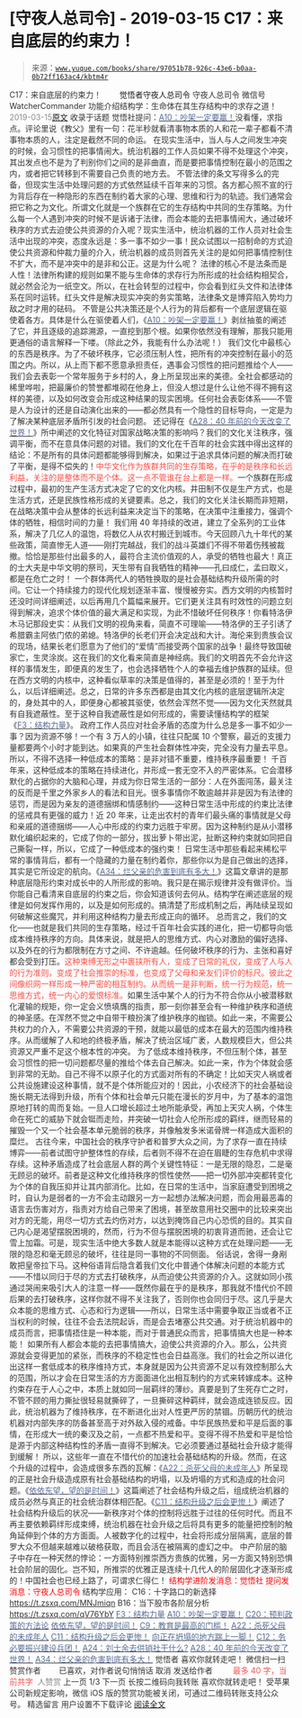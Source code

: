 # [守夜人总司令] - 2019-03-15 C17：来自底层的约束力！

> 来源：[`www.yuque.com/books/share/97051b78-926c-43e6-b0aa-0b72ff163ac4/kbtm4r`](https://www.yuque.com/books/share/97051b78-926c-43e6-b0aa-0b72ff163ac4/kbtm4r)

<ne-p id="520f42f3293818f927861ebbd5b15da4_p_0" data-lake-id="520f42f3293818f927861ebbd5b15da4_p_0"><ne-text id="u81e49a6c" style="color: rgb(51, 51, 51);">C17：来自底层的约束力！</ne-text></ne-p> <ne-p id="8d0805a7eb0e616276af47a20c786c70" data-lake-id="8d0805a7eb0e616276af47a20c786c70"><ne-text id="ua64d0101" ne-fontsize="12" style="color: rgb(255, 255, 255);">原创</ne-text><ne-text id="ufd22ef48" ne-fontsize="14">觉悟者</ne-text><ne-text id="ueef94a1c" ne-fontsize="14">守夜人总司令</ne-text></ne-p> <ne-p id="fe968901a1d56ad9951144a5cd68f9dd" data-lake-id="fe968901a1d56ad9951144a5cd68f9dd"><ne-text id="u74bd81f2" ne-fontsize="14" ne-bold="true" style="color: rgb(51, 51, 51);">守夜人总司令</ne-text></ne-p> <ne-p id="39266755c7c13b7118330de52b61432b" data-lake-id="39266755c7c13b7118330de52b61432b"><ne-text id="u27a09fb5" ne-fontsize="14" style="color: rgb(51, 51, 51);">微信号</ne-text><ne-text id="u7d3e1b12" ne-fontsize="14" style="color: rgb(51, 51, 51);">WatcherCommander</ne-text></ne-p> <ne-p id="5a653c4c5be22099a528d3482502e4b1" data-lake-id="5a653c4c5be22099a528d3482502e4b1"><ne-text id="u6bb18023" ne-fontsize="14" style="color: rgb(51, 51, 51);">功能介绍</ne-text><ne-text id="u97f4f587" ne-fontsize="14" style="color: rgb(51, 51, 51);">结构学：生命体在其生存结构中的求存之道！</ne-text></ne-p> <ne-p id="f8574043774fe4d24bb90c3ed44a3dde" data-lake-id="f8574043774fe4d24bb90c3ed44a3dde"><ne-text id="u476bc4a7" style="color: rgb(140, 140, 140);">2019-03-15</ne-text>[<ne-text id="u2ac0b920" ne-fontsize="14">原文</ne-text>](https://mp.weixin.qq.com/s?__biz=MzAxNDk1NjI2Mw==&mid=2247484360&idx=1&sn=a833473eb3a45e0c0aecf4acfcfd87f3&chksm=9b8a2040acfda9566605a3e4ec4640b1fc591a3b848f869a7ce6ebaf7cd06bc75cd184004041&scene=27#wechat_redirect&cpage=388)</ne-p> <ne-p id="3a9265f9d186d73f28255ede9bb9a391" data-lake-id="3a9265f9d186d73f28255ede9bb9a391"><ne-text id="u7fa2b6a3" style="color: rgb(51, 51, 51);">收录于话题</ne-text></ne-p> <ne-p id="343fc4371b0d8494fd6274e942da045c" data-lake-id="343fc4371b0d8494fd6274e942da045c"><ne-text id="u085c58e6" ne-fontsize="13" ne-bold="true" style="color: rgb(51, 51, 51);">觉悟社提问</ne-text><ne-text id="uea644038" ne-fontsize="13" style="color: rgb(51, 51, 51);">：</ne-text>[<ne-text id="ub08b92b2" ne-fontsize="13" style="color: rgb(87, 107, 149);">A10：吵架一定要赢！</ne-text>](http://mp.weixin.qq.com/s?__biz=MzAxNDk1NjI2Mw==&mid=2247484003&idx=1&sn=22ae8f8ff6c46632e7aca5291053d7fc&chksm=9b8a21ebacfda8fd92f8c5175bc8f2d4a47c338b6a09b1e42cae7660e9c0306c8fc72229761f&scene=21#wechat_redirect)<ne-text id="ub6006528" ne-fontsize="13" style="color: rgb(51, 51, 51);">没看懂，求指点。评论里说《教父》里有一句：花半秒就看清事物本质的人和花一辈子都看不清事物本质的人，注定是截然不同的命运。</ne-text></ne-p> <ne-p id="551aee6bd4619cedc64eac1bd7c8c3da" data-lake-id="551aee6bd4619cedc64eac1bd7c8c3da"><ne-text id="u664f9eff" style="color: rgb(51, 51, 51);">在现实生活中，当人与人之间发生冲突的时候，会习惯性的把事情闹大。统治机器的工作人员如果不得不处理这个冲突，其出发点也不是为了判别你们之间的是非曲直，而是要把事情控制在最小的范围之内，或者把它转移到不需要自己负责的地方去。</ne-text></ne-p> <ne-p id="7da4dbaf22ebd332493e6ff2aab8aea9" data-lake-id="7da4dbaf22ebd332493e6ff2aab8aea9"><ne-text id="ub55d123b" style="color: rgb(51, 51, 51);">不管法律的条文写得多么的完备，但现实生活中处理问题的方式依然延续千百年来的习惯。各方都心照不宣的行为背后存在一种隐形的东西在制约着大家的心理、思维和行为的轨迹。我们通常会把它称之为文化。</ne-text><ne-text id="u15b4a147" ne-bold="true" style="color: rgb(51, 51, 51);">所谓文化就是一个族群在它的生存结构中共同的生存策略。</ne-text><ne-text id="ud3567a22" style="color: rgb(51, 51, 51);">为什么每一个人遇到冲突的时候不是诉诸于法律，而会本能的去把事情闹大，通过破坏秩序的方式去迫使公共资源的介入呢？现实生活中，统治机器的工作人员对社会生活中出现的冲突，态度永远是：多一事不如少一事！民众试图以一招制命的方式迫使公共资源和仲裁力量的介入，统治机器的成员则首先关注的是如何把事情控制住不扩大，而不是冲突中的是非和公正。这是为什么呢？</ne-text></ne-p> <ne-p id="5ec4661e16cf80e8fe5c8d2eb0aed593" data-lake-id="5ec4661e16cf80e8fe5c8d2eb0aed593"><ne-text id="ufcacb97a" ne-bold="true" style="color: rgb(51, 51, 51);">法律的核心不是法条而是人性！法律所构建的规则如果不能与生命体的求存行为所形成的社会结构相契合，就必然会沦为一纸空文。</ne-text><ne-text id="u003a056d" style="color: rgb(51, 51, 51);">所以，在社会转型的过程中，你会看到红头文件和法律体系在同时运转。红头文件是解决现实冲突的务实策略，法律条文是博弈陷入势均力敌之时才用的砝码。</ne-text></ne-p> <ne-p id="891002d76d09a4a2260199fcb49b4e86" data-lake-id="891002d76d09a4a2260199fcb49b4e86"><ne-text id="u402f2dc6" style="color: rgb(51, 51, 51);">不管是公共决策还是个人行为的背后都有一个底层逻辑在驱使着各方。具体是什么在驱使着人们，《</ne-text>[<ne-text id="ud0f5eb03" style="color: rgb(87, 107, 149);">A10：吵架一定要赢！</ne-text>](http://mp.weixin.qq.com/s?__biz=MzAxNDk1NjI2Mw==&mid=2247484003&idx=1&sn=22ae8f8ff6c46632e7aca5291053d7fc&chksm=9b8a21ebacfda8fd92f8c5175bc8f2d4a47c338b6a09b1e42cae7660e9c0306c8fc72229761f&scene=21#wechat_redirect)<ne-text id="ud70859c4" style="color: rgb(51, 51, 51);">》剥丝抽茧的阐述了它，并且逐级的追踪溯源，一直挖到那个根。如果你依然没有理解，那我只能用更通俗的语言解释一下喽。（除此之外，我能有什么办法呢！）</ne-text></ne-p> <ne-p id="2660107d915cff0a294b81a07a99e957" data-lake-id="2660107d915cff0a294b81a07a99e957"><ne-text id="uede6a7fa" style="color: rgb(51, 51, 51);">我们文化中最核心的东西是秩序。为了不破坏秩序，它必须压制人性，把所有的冲突控制在最小的范围之内。所以，从上而下都不愿意承担责任，遇事会习惯性的把问题推给个人——我们会去表彰一个常年服务于乡村的人，身上所呈现出来的美德。全社会都感动的稀里哗啦，把最廉价的赞誉都堆砌在他身上，但没人想过是什么让他不得不拥有这样的美德，以及如何改变会形成这种结果的现实困境。</ne-text><ne-text id="ua2df1c91" ne-bold="true" style="color: rgb(51, 51, 51);">任何社会表彰体系——不管是人为设计的还是自动演化出来的——都必然具有一个隐性的目标导向，一定是为了解决某种底层矛盾所引发的社会问题。</ne-text></ne-p> <ne-p id="014b2a1cb5fe38a9356d917c885e5f9b" data-lake-id="014b2a1cb5fe38a9356d917c885e5f9b"><ne-text id="u7dc48e05" style="color: rgb(51, 51, 51);">还记得在《</ne-text>[<ne-text id="u84286e33" style="color: rgb(87, 107, 149);">A28：40 年前的今天改变了世界！</ne-text>](http://mp.weixin.qq.com/s?__biz=MzAxNDk1NjI2Mw==&mid=2247484305&idx=1&sn=34b19d12210bf9f765c6eb615b787ac6&chksm=9b8a2019acfda90fff45ea8c17ccb37c75e04c7420ad9b303a0fb0069110cee644e6f592d95f&scene=21#wechat_redirect)<ne-text id="ufbf1887a" style="color: rgb(51, 51, 51);">》所中阐述的文化特征对国家战略决策的影响吗？我们的文化关注秩序，强调平衡，而不在意具体问题的对错。</ne-text><ne-text id="u5eabcd63" ne-bold="true" style="color: rgb(51, 51, 51);">我们的文化在千百年的社会实践中得出这样的结论：不是所有的具体问题都能够得到解决，如果过于追求具体问题的解决而打破了平衡，是得不偿失的！</ne-text><ne-text id="u27844df8" style="color: rgb(255, 76, 65);">中华文化作为族群共同的生存策略，在乎的是秩序和长远利益，关注的是整体而不是个体。这一点不管谁在台上都是一样。</ne-text><ne-text id="uebcf3c9e" ne-bold="true" style="color: rgb(51, 51, 51);">一个族群在形成过程中，最初的生产生活方式决定了它的文化内核。</ne-text><ne-text id="uc75b7462" style="color: rgb(51, 51, 51);">井田制不仅是生产方式，也是生活方式，还是民族性格形成的关键要素。总之，</ne-text><ne-text id="u42f927f1" ne-bold="true" style="color: rgb(51, 51, 51);">我们的文化关注长期而非短期，在战略决策中会从整体的长远利益来决定当下的策略，在决策中注重接力，强调个体的牺牲，相信时间的力量！</ne-text></ne-p> <ne-p id="bc8dda01537777a544641b4aecd6dd8c" data-lake-id="bc8dda01537777a544641b4aecd6dd8c"><ne-text id="u89f27af5" style="color: rgb(51, 51, 51);">我们用 40 年持续的改进，建立了全系列的工业体系，解决了几亿人的温饱，将数亿人从农村搬迁到城市。今天回顾八九十年代的某些政策，简直惨无人道——刚打完越战，我们的战斗英雄们不得不带着伤残被裁撤。恰恰是那些付出最多的人，最符合主流价值观的人，承受的牺牲也最大！</ne-text><ne-text id="u9fe5763f" ne-bold="true" style="color: rgb(51, 51, 51);">真正的士大夫是中华文明的祭司，天生带有自我牺牲的精神——孔曰成仁，孟曰取义，都是在危亡之时！</ne-text></ne-p> <ne-p id="3d740f7c5669e1cbabb8d3a05f8c2b27" data-lake-id="3d740f7c5669e1cbabb8d3a05f8c2b27"><ne-text id="u891c6066" style="color: rgb(51, 51, 51);">一个群体两代人的牺牲换取的是社会基础结构升级所需的时间。它让一个持续接力的现代化规划逐渐丰富、慢慢被夯实。西方文明的内核暂时还没时间详细阐述，以后再用几个篇幅来展开。</ne-text><ne-text id="uab0889c8" ne-bold="true" style="color: rgb(51, 51, 51);">它们更关注具有时效性的问题立刻得到解决，追求个体价值的最大满足和实现，为此不惜破坏任何秩序！</ne-text><ne-text id="ud584c290" style="color: rgb(51, 51, 51);">你看特洛伊木马记那段史实：从我们文明的视角来看，简直不可理喻——特洛伊的王子引诱了希腊霸主阿依门侬的弟媳。特洛伊的长老们开会决定战和大计。海伦来到贵族会议的现场，结果长老们愿意为了他们的“爱情”而接受两个国家的战争！最终导致国破家亡，生灵涂炭。这在我们的文化看来简直是神经病。我们的文明首先不会允许这样的事情发生，即便真的发生了，也会选择牺牲个人的幸福去维护族群的延续。但在西方文明的内核中，这种看似草率的决策是值得的，甚至是必须的！至于为什么，以后详细阐述。</ne-text><ne-text id="u16d19bbb" ne-bold="true" style="color: rgb(51, 51, 51);">总之，日常的许多东西都是由其文化内核的底层逻辑所决定的，身处其中的人，即便身心都被其驱使，依然会浑然不觉——因为文化天然就具有自我遮蔽性。至于这种自我遮蔽性是如何形成的，需要读懂结构学的框架《</ne-text>[<ne-text id="uc2e3cd22" ne-bold="true" style="color: rgb(87, 107, 149);">F3：结构力量</ne-text>](http://mp.weixin.qq.com/s?__biz=MzAxNDk1NjI2Mw==&mid=2247484256&idx=1&sn=f10d9c530bfd6ea08b25d4bec657c13a&chksm=9b8a20e8acfda9fee057f2df26790f905c898132cac91d833d14e636edb00c20514d63189a88&scene=21#wechat_redirect)<ne-text id="u74cc83e3" ne-bold="true" style="color: rgb(51, 51, 51);">》。</ne-text></ne-p> <ne-p id="e1d24e34b4ff120bfc2e58040cb0f879" data-lake-id="e1d24e34b4ff120bfc2e58040cb0f879"><ne-text id="u3db98e97" style="color: rgb(51, 51, 51);">政府工作人员应对社会矛盾的态度为什么总是多一事不如少一事？因为资源不够！一个有 3 万人的小镇，往往只配属 10 个警察，最近的支援力量都要两个小时才能到达。如果真的产生社会群体性冲突，完全没有力量去平息。所以，不得不选择一种低成本的策略：</ne-text><ne-text id="u7c73ea94" ne-bold="true" style="color: rgb(51, 51, 51);">是非对错不重要，维持秩序最重要！</ne-text></ne-p> <ne-p id="028396858ce06b715e803d3cce02de41" data-lake-id="028396858ce06b715e803d3cce02de41"><ne-text id="u237c688d" ne-bold="true" style="color: rgb(51, 51, 51);">千百年来，这种低成本的策略在持续进化，并形成一套无空不入的严密体系。它会潜移默化的占据你的大脑和心理，并成为你日常生活的一部分：</ne-text><ne-text id="uef9c655f" style="color: rgb(51, 51, 51);">人在外面闯荡，最关注的反而是千里之外家乡人的看法和目光。很多事情你不敢逾越并非是因为有法律的惩罚，而是因为亲友的道德捆绑和情感制约——这种日常生活中形成的约束比法律的惩戒具有更强的威力！近 20 年来，让走出农村的青年们最头痛的事情就是父母和亲戚的道德捆绑——</ne-text><ne-text id="u92fb759a" ne-bold="true" style="color: rgb(51, 51, 51);">人心中形成的约束力远胜于牢房。因为这种制约是从小潜移默化编织起来的，它成了你的一部分，拔出萝卜带出泥，扯断这种约束就如同把自己撕裂一样，所以，它成了一种低成本的强约束！</ne-text></ne-p> <ne-p id="ce4144f6052707b1f3522ceb7315ec88" data-lake-id="ce4144f6052707b1f3522ceb7315ec88"><ne-text id="u4dd1219c" style="color: rgb(51, 51, 51);">日常生活中那些看起来稀松平常的事情背后，都有一个隐藏的力量在制约着你，那些你以为是自己做出的选择，其实是它所设定的航向。《</ne-text>[<ne-text id="uec8dc2f5" style="color: rgb(87, 107, 149);">A34：烂父亲的危害到底有多大！</ne-text>](http://mp.weixin.qq.com/s?__biz=MzAxNDk1NjI2Mw==&mid=2247484348&idx=1&sn=944a6aac1e8035011b56508ea74fb48e&chksm=9b8a2034acfda922b803681a568bf7b75ce8342cf507080d2e636098b7ee9dfc1391836f7341&scene=21#wechat_redirect)<ne-text id="ua7f4f351" style="color: rgb(51, 51, 51);">》这篇文章讲的是那种底层隐形约束对成长中的人所形成的影响。我只是在揭示规律并没有做评价。当你能自己看清来自底层的约束之后，你会知道该何去何从。</ne-text><ne-text id="u63ad666c" ne-bold="true" style="color: rgb(51, 51, 51);">结构学在阐述底层的规律是如何发挥作用的，以及是如何形成的。搞清楚了形成机制之后，再陆续呈现如何破解这些魔咒，并利用这种结构力量去形成正向的循环。</ne-text></ne-p> <ne-p id="ea0e679fd9e5b67877865522612763dd" data-lake-id="ea0e679fd9e5b67877865522612763dd"><ne-text id="u7fbcc53c" style="color: rgb(51, 51, 51);">总而言之，我们的文化——也就是我们共同的生存策略，经过千百年社会实践的进化，把一切都导向低成本维持秩序的方向。具体来说，就是把人的思维方式、内心对激励的偏好选择、以及外在的行为都限制在方寸之间、不许逾越。任何破坏秩序的行为、主张和喜好都会受到打压。</ne-text><ne-text id="u9b1bcd7d" style="color: rgb(255, 76, 65);">这种束缚无形之中裹挟所有人，变成了日常的礼仪，变成了人与人的行为准则，变成了社会推崇的标准，也变成了父母和亲友们评价的标尺。彼此之间像织网一样形成一种严密的相互制约。从而统一是非判断，统一行为规范，统一思维方式，统一内心的爱恨标准。</ne-text><ne-text id="u1ea22da5" style="color: rgb(51, 51, 51);">如果生活中某个人的行为不符合你从小被潜移默化灌输的规矩，你一定会义愤填膺的指责，那一刻你甚至会有一种维护秩序和道统的神圣感。在浑然不觉之中自带干粮扮演了维护秩序的枷锁。</ne-text><ne-text id="uad62fa34" ne-bold="true" style="color: rgb(51, 51, 51);">如此一来，不需要公共权力的介入，不需要公共资源的干预，就能以最低的成本在最大的范围内维持秩序。从而缓解了人和地的终极矛盾，解决了统治区域广袤，人数规模巨大，但公共资源又严重不足这个根本性的冲突。</ne-text></ne-p> <ne-p id="7e7a1ef2b83ec44bdc80396967ce2e47" data-lake-id="7e7a1ef2b83ec44bdc80396967ce2e47"><ne-text id="ub6b4d095" style="color: rgb(51, 51, 51);">为了低成本维持秩序，不但压制个体，甚至会习惯性的把一切问题都尽量的推给个体去自己解决。如此一来，作为个体就会感到非常的无助。自己不得不以原子化的方式面对所有的不确定！比如天灾人祸或者公共设施建设这种事情，就不是个体所能应对的！因此，小农经济下的社会基础设施长期无法得到升级，所有个体和社会单元只能在漫长的岁月中，为了基本的温饱原地打转的周而复始。</ne-text><ne-text id="u87caccc4" ne-bold="true" style="color: rgb(51, 51, 51);">一旦人口增长超过土地所能承受，再加上天灾人祸，个体生命在死亡的威胁下就会铤而走险，并突破一切社会人伦所形成的羁绊，继而轻易的摧毁一个又一个社会基本单元脆弱的秩序，并像触发多米诺骨牌一样造成大面积的糜烂。</ne-text></ne-p> <ne-p id="9620a97f84c3dd9028856ce64ab50272" data-lake-id="9620a97f84c3dd9028856ce64ab50272"><ne-text id="u2098d41b" ne-bold="true" style="color: rgb(51, 51, 51);">古往今来，中国社会的秩序守护者和普罗大众之间，为了求存一直在持续博弈——前者试图守护整体性的存续，后者则不得不在迫在眉睫的生存危机中求得存续。这种矛盾造成了社会底层人群的两个关键性特征：一是无限的隐忍，二是毫无顾忌的破坏。</ne-text><ne-text id="ue0d6db07" style="color: rgb(51, 51, 51);">前者是这种文化维持秩序的惯性使然——把一切外部冲突都转变化为个体的自我压抑并让其内部消化。比如，在日常的生活中，当家庭遭受到困境之时，自认为是弱者的一方不会主动跟另一方一起想办法解决问题，而会用最恶毒的语言去伤害对方，指责对方给自己带来了困境，甚至故意用社交圈中的比较来突出对方的无能，用尽一切方式去灼伤对方，以达到掩饰自己内心恐慌的目的。其实自己内心是渴望摆脱困境的，然而，行为不但与摆脱困境的初衷背道而驰，还会让它雪上加霜。可是，现实生活中绝大多数人就是本能得以这种方式在处理问题——</ne-text><ne-text id="u8169b805" ne-bold="true" style="color: rgb(51, 51, 51);">无限的隐忍和毫无顾忌的破坏，往往是同一事物的不同侧面。</ne-text></ne-p> <ne-p id="f289405c4cd913b05c3df951363d9795" data-lake-id="f289405c4cd913b05c3df951363d9795"><ne-text id="ude1cc6f4" style="color: rgb(51, 51, 51);">俗话说，舍得一身剐敢把皇帝拉下马。这种俗语背后隐含着我们文化中普通个体解决问题的本能方式——</ne-text><ne-text id="u2131e848" ne-bold="true" style="color: rgb(51, 51, 51);">不惜以同归于尽的方式去打破秩序，从而迫使公共资源的介入。</ne-text><ne-text id="uaa255f43" style="color: rgb(51, 51, 51);">这就如同小孩通过哭闹来吸引大人的注意一样——既然你最在乎的是秩序，那我就不惜代价不顾后果的去打破秩序，这样你就不得不关注我了，否则你也会同归于尽。这几乎是大众本能的思维方式、心态和行为逻辑——所以，日常生活中需要争取正当或者不正当权利的时候，往往不会去法院起诉，而是会去堵塞公共交通。</ne-text><ne-text id="uecd3bef7" ne-bold="true" style="color: rgb(51, 51, 51);">对于统治机器中的成员而言，把事情捂住是一种本能，而对于普通民众而言，把事情搞大也是一种本能！</ne-text></ne-p> <ne-p id="28ee2335131ccc1772a178fad2007af6" data-lake-id="28ee2335131ccc1772a178fad2007af6"><ne-text id="u31dbfbf6" style="color: rgb(51, 51, 51);">如果所有人都会本能的去把事情搞大，迫使公共资源的介入。那么，公共资源就会变得更加的紧张，而秩序的不稳定性也会日益高涨。</ne-text><ne-text id="ubc7b0031" ne-bold="true" style="color: rgb(51, 51, 51);">我们的社会之所以进化出这样一套低成本的秩序维持方式，本身就是因为公共资源不足以有效控制那么大的范围，所以才会在日常生活的方方面面进化出相互制约的方式来转嫁成本。</ne-text><ne-text id="u1d3e758b" style="color: rgb(51, 51, 51);">这种约束存在于人心之中，本质上就如同一层羁绊的薄纱。真要是到了生死存亡之时，不管不顾的用力撕扯很轻易就撕碎了，一旦撕碎这种羁绊，就会造成连锁反应。</ne-text><ne-text id="uefaa1ba3" ne-bold="true" style="color: rgb(51, 51, 51);">因此，统治机器为了维持秩序，在不断进化出对人性更严厉的禁锢。历朝历代的统治机器对内部失序的防备甚至高于对外敌入侵的戒备。</ne-text><ne-text id="u1be006ee" style="color: rgb(51, 51, 51);">中华民族热爱和平是后面的事情，在形成大一统的秦汉及之前，一点都不热爱和平。变得不得不热爱和平是恰恰是源于内部这种结构性的矛盾一直得不到解决。它必须要通过基础社会升级才能得到缓解！</ne-text></ne-p> <ne-p id="71b4a17aaee8b76b867afee713036b53" data-lake-id="71b4a17aaee8b76b867afee713036b53"><ne-text id="u22c48b7f" style="color: rgb(51, 51, 51);">所以，这些年一直在不惜代价的加速社会基础结构的升级。然而，在这个升级的过程中，会造成很多东西的瓦解：《</ne-text>[<ne-text id="u90df0583" style="color: rgb(87, 107, 149);">A22：杀死父母的未成年人</ne-text>](http://mp.weixin.qq.com/s?__biz=MzAxNDk1NjI2Mw==&mid=2247484173&idx=1&sn=723b2adc7ab96267fcabd3cf2d8d8dd8&chksm=9b8a2085acfda993f54d4b8e8d72b1937630c0b3445f94b2c4d61d2fd7bcd6d9ca3e5c0cbdf3&scene=21#wechat_redirect)<ne-text id="ub18f5614" style="color: rgb(51, 51, 51);">》所呈现的正是社会升级造成原有社会基础结构的坍塌，以及坍塌的方式和造成的社会问题。《</ne-text>[<ne-text id="u997bfb5a" style="color: rgb(87, 107, 149);">依依东望，望的是时间！</ne-text>](http://mp.weixin.qq.com/s?__biz=MzAxNDk1NjI2Mw==&mid=2247483947&idx=1&sn=1dcdd529b9dad09a00b6e3e2b14c8245&chksm=9b8a21a3acfda8b5fe1dae1c8979dec0be990a569bc03372af815b4e0f08913e938d57aa6b25&scene=21#wechat_redirect)<ne-text id="u47795a00" style="color: rgb(51, 51, 51);">》这篇阐述了社会结构升级之后，组成统治机器的成员必然与真正的社会统治群体相匹配。《</ne-text>[<ne-text id="u93a6b54b" style="color: rgb(87, 107, 149);">C11：结构升级之后会更惨！</ne-text>](http://mp.weixin.qq.com/s?__biz=MzAxNDk1NjI2Mw==&mid=2247484177&idx=1&sn=e11aff67bfa4ade35a2c4482bcc39ffb&chksm=9b8a2099acfda98f069ac8444c1e754f283324cfb8506bf19bc6647f60163fb9714f3a388447&scene=21#wechat_redirect)<ne-text id="u44861cc2" style="color: rgb(51, 51, 51);">》阐述了社会结构升级后的状况——新秩序对个体的控制将远胜于过往的任何时代。而且不再主要依赖羁绊形成束缚，统治机器在社会升级之后将具有更多的能量把控制的触角延伸到个体的方方面面。人被数字化的过程中，社会将形成分层隔离，底层的普罗大众不但越来越难以破格获取，而且会活在被隔离的虚幻之中。</ne-text></ne-p> <ne-p id="7e930228aa102e2d874abb8b82a89660" data-lake-id="7e930228aa102e2d874abb8b82a89660"><ne-text id="u42b42c14" style="color: rgb(51, 51, 51);">中产阶层的脑子中存在一种天然的悖论：一方面特别推崇西方贵族的优雅，另一方面又特别恐惧社会阶层的固化。岂不知，所推崇的优雅正是连续十几代人的阶层固化才逐渐形成的！中国社会也已经上路了，可谓求仁得仁！</ne-text></ne-p> <ne-p id="5c7bb86939e205dfaceb84f9d2ffd008" data-lake-id="5c7bb86939e205dfaceb84f9d2ffd008" ne-alignment="center"><ne-text id="u6f4acf48" style="color: rgb(255, 0, 0);">结构学进阶发消息</ne-text><ne-text id="u1c0074f5" ne-bold="true" style="color: rgb(255, 0, 0);">：觉悟社</ne-text></ne-p> <ne-p id="d115413809d777a81af603a9e3746835" data-lake-id="d115413809d777a81af603a9e3746835" ne-alignment="center"><ne-text id="uc9380153" style="color: rgb(255, 0, 0);">提问发消息</ne-text><ne-text id="u0aab9cd8" ne-bold="true" style="color: rgb(255, 0, 0);">：守夜人总司令</ne-text></ne-p>  <ne-p id="56198878cead1dea898e5488442959b4" data-lake-id="56198878cead1dea898e5488442959b4" ne-alignment="center"><ne-card data-card-name="image" data-card-type="inline" id="sKlDw" data-event-boundary="card" style="color: rgb(51, 51, 51);"><ne-p id="f5c2bb626b7d00c194d29c7399627c77" data-lake-id="f5c2bb626b7d00c194d29c7399627c77"><ne-text id="uda1da250" ne-fontsize="14" ne-bold="true" style="color: rgb(51, 51, 51);">结构学应用</ne-text><ne-text id="u11f7560f" ne-fontsize="14" style="color: rgb(51, 51, 51);">：</ne-text></ne-p> <ne-p id="dd7c9e42188912f88f9a11cd6c05fb2f" data-lake-id="dd7c9e42188912f88f9a11cd6c05fb2f"><ne-text id="u517f5998" ne-fontsize="13" style="color: rgb(51, 51, 51);">C16：十字路口的新选择</ne-text></ne-p> <ne-p id="0db5fb2813bcdc6fc0d550f8cfe82998" data-lake-id="0db5fb2813bcdc6fc0d550f8cfe82998">[<ne-text id="u773aadc5" ne-fontsize="13" style="color: rgb(51, 51, 51);">https://t.zsxq.com/MNJmiqn</ne-text>](https://t.zsxq.com/MNJmiqn)</ne-p> <ne-p id="5ce46e9e65232ced9c20e32d9624e6c8" data-lake-id="5ce46e9e65232ced9c20e32d9624e6c8"><ne-text id="uafb7f5fd" ne-fontsize="13" style="color: rgb(51, 51, 51);">B16：当下股市各阶层分析</ne-text></ne-p> <ne-p id="2cb2bc8bea640f24c8b9b7d5ca85c5c5" data-lake-id="2cb2bc8bea640f24c8b9b7d5ca85c5c5">[<ne-text id="ua0ed9cee" ne-fontsize="13" style="color: rgb(51, 51, 51);">https://t.zsxq.com/qV76YbY</ne-text>](https://t.zsxq.com/qV76YbY)</ne-p> <ne-p id="d7da38353c3171ae58d667533cabc743" data-lake-id="d7da38353c3171ae58d667533cabc743">[<ne-text id="u0e3c9450" ne-fontsize="13" ne-bold="true" style="color: rgb(87, 107, 149);">F3：结构力量</ne-text>](http://mp.weixin.qq.com/s?__biz=MzAxNDk1NjI2Mw==&mid=2247484256&idx=1&sn=f10d9c530bfd6ea08b25d4bec657c13a&chksm=9b8a20e8acfda9fee057f2df26790f905c898132cac91d833d14e636edb00c20514d63189a88&scene=21#wechat_redirect)</ne-p> <ne-p id="a271170df3a6c3cdeb88b4474918b3f1" data-lake-id="a271170df3a6c3cdeb88b4474918b3f1">[<ne-text id="uc587f566" ne-fontsize="13" ne-bold="true" style="color: rgb(87, 107, 149);">A10：吵架一定要赢！</ne-text>](http://mp.weixin.qq.com/s?__biz=MzAxNDk1NjI2Mw==&mid=2247484003&idx=1&sn=22ae8f8ff6c46632e7aca5291053d7fc&chksm=9b8a21ebacfda8fd92f8c5175bc8f2d4a47c338b6a09b1e42cae7660e9c0306c8fc72229761f&scene=21#wechat_redirect)</ne-p> <ne-p id="8d5e05dc6f712fab35aa14188e905447" data-lake-id="8d5e05dc6f712fab35aa14188e905447">[<ne-text id="u66ade531" ne-fontsize="13" ne-bold="true" style="color: rgb(87, 107, 149);">C20：预判政策的方法论</ne-text>](http://mp.weixin.qq.com/s?__biz=MzAxNDk1NjI2Mw==&mid=2247484356&idx=1&sn=3214974fd33ee45ee775bb1002defb3b&chksm=9b8a204cacfda95a6e1a4ea6bab18e2c2e37d7a4677cb36f41bbffbca0b00e1ccb5dc534868b&scene=21#wechat_redirect)</ne-p> <ne-p id="ca5614f84827391150bf943e80c1caf4" data-lake-id="ca5614f84827391150bf943e80c1caf4">[<ne-text id="u209989a0" ne-fontsize="13" ne-bold="true" style="color: rgb(87, 107, 149);">依依东望，望的是时间！</ne-text>](http://mp.weixin.qq.com/s?__biz=MzAxNDk1NjI2Mw==&mid=2247483947&idx=1&sn=1dcdd529b9dad09a00b6e3e2b14c8245&chksm=9b8a21a3acfda8b5fe1dae1c8979dec0be990a569bc03372af815b4e0f08913e938d57aa6b25&scene=21#wechat_redirect)</ne-p> <ne-p id="4f92f6174ac093eb8d1ef8bca54452a7" data-lake-id="4f92f6174ac093eb8d1ef8bca54452a7">[<ne-text id="uaffe2699" ne-fontsize="13" ne-bold="true" style="color: rgb(87, 107, 149);">C9：教育是最高的门槛！</ne-text>](http://mp.weixin.qq.com/s?__biz=MzAxNDk1NjI2Mw==&mid=2247484066&idx=1&sn=e394d22ec0f989b141fd07650d135f0d&chksm=9b8a212aacfda83c7391343fb6def9c792717291512ef0f31934f472d9ad68416579489f571f&scene=21#wechat_redirect)</ne-p> <ne-p id="c08a77cd748fe49a1f3014af094071f6" data-lake-id="c08a77cd748fe49a1f3014af094071f6">[<ne-text id="ub40a9562" ne-fontsize="13" ne-bold="true" style="color: rgb(87, 107, 149);">A22：杀死父母的未成年人</ne-text>](http://mp.weixin.qq.com/s?__biz=MzAxNDk1NjI2Mw==&mid=2247484173&idx=1&sn=723b2adc7ab96267fcabd3cf2d8d8dd8&chksm=9b8a2085acfda993f54d4b8e8d72b1937630c0b3445f94b2c4d61d2fd7bcd6d9ca3e5c0cbdf3&scene=21#wechat_redirect)</ne-p> <ne-p id="040220d5cfae63a57b41bff442b8bba4" data-lake-id="040220d5cfae63a57b41bff442b8bba4">[<ne-text id="ua7daa243" ne-fontsize="13" ne-bold="true" style="color: rgb(87, 107, 149);">C11：结构升级之后会更惨！</ne-text>](http://mp.weixin.qq.com/s?__biz=MzAxNDk1NjI2Mw==&mid=2247484177&idx=1&sn=e11aff67bfa4ade35a2c4482bcc39ffb&chksm=9b8a2099acfda98f069ac8444c1e754f283324cfb8506bf19bc6647f60163fb9714f3a388447&scene=21#wechat_redirect)</ne-p> <ne-p id="f03e565aa327a38c23af723f5542fe91" data-lake-id="f03e565aa327a38c23af723f5542fe91">[<ne-text id="ua8f5ec85" ne-fontsize="13" ne-bold="true" style="color: rgb(87, 107, 149);">向正在坍塌的地方踹上一脚！</ne-text>](http://mp.weixin.qq.com/s?__biz=MzAxNDk1NjI2Mw==&mid=2247483789&idx=1&sn=5e44b7b524c3dc4bb7705f49ed0a44a3&chksm=9b8a2205acfdab139e4b1d44ef6702b09c9fbf79505340205d13fbdaa33207a997f54bee0e97&scene=21#wechat_redirect)</ne-p> <ne-p id="c5212e004833f3670bf84c5621d282c7" data-lake-id="c5212e004833f3670bf84c5621d282c7">[<ne-text id="uc1f779f2" ne-fontsize="13" ne-bold="true" style="color: rgb(87, 107, 149);">C12：务必要振兴建设兵团！</ne-text>](http://mp.weixin.qq.com/s?__biz=MzAxNDk1NjI2Mw==&mid=2247484193&idx=1&sn=88c86597191d0c97a411f9ea6f7b7c5d&chksm=9b8a20a9acfda9bfae819e8e42531fe6d523dd244ef0fc0c0787ab812540108c181f7ec2ffa9&scene=21#wechat_redirect)</ne-p> <ne-p id="43a9afd5b1ba9e8fa3ec1ae9ab5b9f4e" data-lake-id="43a9afd5b1ba9e8fa3ec1ae9ab5b9f4e">[<ne-text id="udb7c8876" ne-fontsize="13" ne-bold="true" style="color: rgb(87, 107, 149);">A24：刘士余去供销社干什么?</ne-text>](http://mp.weixin.qq.com/s?__biz=MzAxNDk1NjI2Mw==&mid=2247484249&idx=1&sn=b8af24c3440b291292b1ed4eddfcfaec&chksm=9b8a20d1acfda9c79045cf72415a403a655fcbcc03483c9b2970fd289e28f7c18a998142039c&scene=21#wechat_redirect)</ne-p> <ne-p id="c609fbe6e41b01607800a56b63642c5d" data-lake-id="c609fbe6e41b01607800a56b63642c5d">[<ne-text id="ud22ddc4a" ne-fontsize="13" ne-bold="true" style="color: rgb(87, 107, 149);">A28：40 年前的今天改变了世界！</ne-text>](http://mp.weixin.qq.com/s?__biz=MzAxNDk1NjI2Mw==&mid=2247484305&idx=1&sn=34b19d12210bf9f765c6eb615b787ac6&chksm=9b8a2019acfda90fff45ea8c17ccb37c75e04c7420ad9b303a0fb0069110cee644e6f592d95f&scene=21#wechat_redirect)</ne-p> <ne-p id="5cba9537c95864f4ce53ebbe32c61c42" data-lake-id="5cba9537c95864f4ce53ebbe32c61c42">[<ne-text id="ufec31c03" ne-fontsize="13" ne-bold="true" style="color: rgb(87, 107, 149);">A34：烂父亲的危害到底有多大！</ne-text>](http://mp.weixin.qq.com/s?__biz=MzAxNDk1NjI2Mw==&mid=2247484348&idx=1&sn=944a6aac1e8035011b56508ea74fb48e&chksm=9b8a2034acfda922b803681a568bf7b75ce8342cf507080d2e636098b7ee9dfc1391836f7341&scene=21#wechat_redirect)</ne-p> <ne-p id="b690d49be0de2003496dc85aaa16cf6f" data-lake-id="b690d49be0de2003496dc85aaa16cf6f"><ne-text id="u25ea9f2c" style="color: rgb(51, 51, 51);">觉悟者</ne-text></ne-p> <ne-p id="28c1fd776bf3d0046096a7c15ea5cc97" data-lake-id="28c1fd776bf3d0046096a7c15ea5cc97"><ne-text id="uaa699119" style="color: rgb(51, 51, 51);">喜欢你就转走吧！</ne-text></ne-p> <ne-p id="48205686432b0fcbf0fc29b1bfd3a4a4" data-lake-id="48205686432b0fcbf0fc29b1bfd3a4a4"><ne-text id="u5f16eca6" ne-bold="true" style="color: rgb(51, 51, 51);">微信扫一扫赞赏作者</ne-text><ne-text id="u0b2c82df" ne-bold="true" style="color: rgb(255, 255, 255);">赞赏</ne-text></ne-p> <ne-p id="00c417e4466b93663afa97d64985325a" data-lake-id="00c417e4466b93663afa97d64985325a"><ne-text id="u1d7bd777" style="color: rgb(51, 51, 51);">已喜欢，</ne-text><ne-text id="ue9542f08">对作者说句悄悄话</ne-text></ne-p> <ne-p id="c46ebd3d8c425edcc7fd1b4c836db461" data-lake-id="c46ebd3d8c425edcc7fd1b4c836db461"><ne-text id="ua3a64782" style="color: rgb(51, 51, 51);">取消</ne-text></ne-p> <ne-p id="c2ae9628977d36c49f4a83f755fe2418" data-lake-id="c2ae9628977d36c49f4a83f755fe2418"><ne-text id="u4824a66e" ne-fontsize="14" ne-bold="true" style="color: rgb(51, 51, 51);">发送给作者</ne-text></ne-p> <ne-p id="51988fb419513ddc6fd5b2defe8cd4a9" data-lake-id="51988fb419513ddc6fd5b2defe8cd4a9"><ne-text id="u63dcb0cb" ne-bold="true" style="color: rgb(255, 255, 255);">发送</ne-text></ne-p> <ne-p id="60f132ea31a5ea2f95e7ba4739ceb584" data-lake-id="60f132ea31a5ea2f95e7ba4739ceb584"><ne-text id="u29983e36" ne-fontsize="13" style="color: rgb(250, 81, 81);">最多 40 字，当前共字</ne-text></ne-p> <ne-p id="926a7c5f4c63bfdce4e9508beebd52f1" data-lake-id="926a7c5f4c63bfdce4e9508beebd52f1"><ne-text id="u7b74bc31" style="color: rgb(136, 136, 136);"> 人赞赏</ne-text></ne-p> <ne-p id="9b3b2b392695560787a40d23d3b33ea3" data-lake-id="9b3b2b392695560787a40d23d3b33ea3"><ne-text id="ub5356a19" style="color: rgb(51, 51, 51);">上一页</ne-text> <ne-text id="uf67be390">1</ne-text><ne-text id="u22fb479f" style="color: rgb(51, 51, 51);">/3 下一页</ne-text></ne-p> <ne-p id="fdef202787633b58f3e5bc606279cab2" data-lake-id="fdef202787633b58f3e5bc606279cab2"><ne-text id="ucaa895ad" style="color: rgb(51, 51, 51);">长按二维码向我转账</ne-text></ne-p> <ne-p id="a73ece3ef08244fc4bdbb96335ddb921" data-lake-id="a73ece3ef08244fc4bdbb96335ddb921"><ne-text id="ub0528ec6" style="color: rgb(51, 51, 51);">喜欢你就转走吧！</ne-text></ne-p> <ne-p id="5bd75cb44e10ef4a93f1b09c73d76be1" data-lake-id="5bd75cb44e10ef4a93f1b09c73d76be1"><ne-text id="ucbeabefd" style="color: rgb(51, 51, 51);">受苹果公司新规定影响，微信 iOS 版的赞赏功能被关闭，可通过二维码转账支持公众号。</ne-text></ne-p> <ne-h3 id="8GU9I" data-lake-id="8GU9I"><ne-heading-ext><ne-heading-anchor></ne-heading-anchor><ne-heading-fold></ne-heading-fold></ne-heading-ext><ne-heading-content><ne-text id="u37e65d15" ne-fontsize="16" style="color: rgb(51, 51, 51);">精选留言</ne-text></ne-heading-content></ne-h3> <ne-p id="22bdf6eb5f83718a5842ce90a499b60e" data-lake-id="22bdf6eb5f83718a5842ce90a499b60e"><ne-text id="ud249e6a7" style="color: rgb(51, 51, 51);">用户设置不下载评论</ne-text></ne-p> <ne-p id="7e09658092da24ca150a831a39e783f1" data-lake-id="7e09658092da24ca150a831a39e783f1">[<ne-text id="u1164c6ef">阅读全文</ne-text>](https://t.zsxq.com/yfMJaii)</ne-p></ne-card></ne-p>